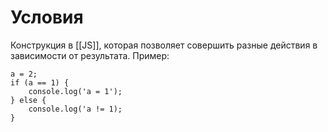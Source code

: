 # Условия 
Конструкция в [[JS]], которая позволяет совершить разные действия в зависимости от результата.
Пример:
```
a = 2;
if (a == 1) {
	console.log('a = 1');
} else {
	console.log('a != 1);
}
```